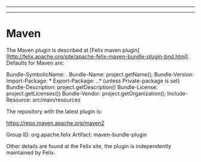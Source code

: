 ___
___
# Maven
The Maven plugin is described at [Felix maven plugin][http://felix.apache.org/site/apache-felix-maven-bundle-plugin-bnd.html]. Defaults for Maven are:

 Bundle-SymbolicName: <groupId>.<artifactId>
 Bundle-Name:         project.getName();
 Bundle-Version:      <version>
 Import-Package:      *
 Export-Package:      <groupId>.<artifactId>.* (unless Private-package is set)
 Bundle-Description:  project.getDescription()
 Bundle-License:      project.getLicenses())
 Bundle-Vendor:       project.getOrganization();
 Include-Resource:    src/main/resources

The repository with the latest plugin is:

  https://repo.maven.apache.org/maven2

  Group ID: org.apache.felix
  Artifact: maven-bundle-plugin

Other details are found at the Felix site, the plugin is independently maintained by Felix.

